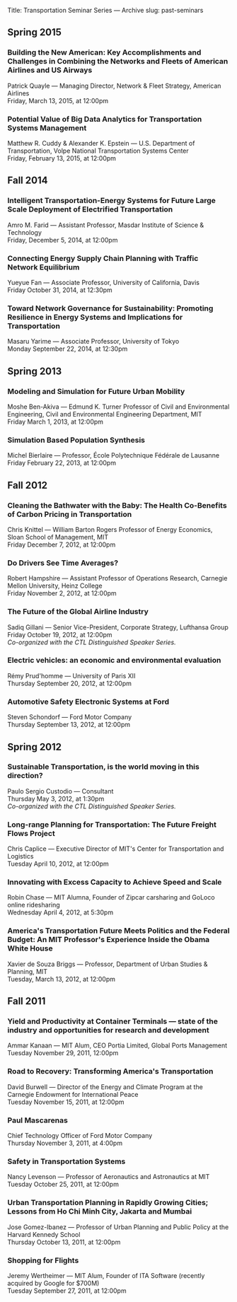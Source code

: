 Title: Transportation Seminar Series — Archive
slug: past-seminars

## Spring 2015

### Building the New American: Key Accomplishments and Challenges in Combining the Networks and Fleets of American Airlines and US Airways
Patrick Quayle — Managing Director, Network & Fleet Strategy, American Airlines<br/>
Friday, March 13, 2015, at 12:00pm

### Potential Value of Big Data Analytics for Transportation Systems Management
Matthew R. Cuddy & Alexander K. Epstein — U.S. Department of Transportation, Volpe National Transportation Systems Center<br/>
Friday, February 13, 2015, at 12:00pm

## Fall 2014

### Intelligent Transportation-Energy Systems for Future Large Scale Deployment of Electrified Transportation
Amro M. Farid — Assistant Professor, Masdar Institute of Science & Technology<br/>
Friday, December 5, 2014, at 12:00pm

### Connecting Energy Supply Chain Planning with Traffic Network Equilibrium
Yueyue Fan — Associate Professor, University of California, Davis<br/>
Friday October 31, 2014, at 12:30pm

### Toward Network Governance for Sustainability: Promoting Resilience in Energy Systems and Implications for Transportation
Masaru Yarime — Associate Professor, University of Tokyo<br/>
Monday September 22, 2014, at 12:30pm

## Spring 2013

### Modeling and Simulation for Future Urban Mobility
Moshe Ben-Akiva — Edmund K. Turner Professor of Civil and Environmental Engineering, Civil and Environmental Engineering Department, MIT<br/>
Friday March 1, 2013, at 12:00pm

### Simulation Based Population Synthesis
Michel Bierlaire — Professor, École Polytechnique Fédérale de Lausanne<br/>
Friday February 22, 2013, at 12:00pm


## Fall 2012

### Cleaning the Bathwater with the Baby: The Health Co-Benefits of Carbon Pricing in Transportation
Chris Knittel — William Barton Rogers Professor of Energy Economics, Sloan School of Management, MIT<br/>
Friday December 7, 2012, at 12:00pm

### Do Drivers See Time Averages?
Robert Hampshire — Assistant Professor of Operations Research, Carnegie Mellon University, Heinz College<br/>
Friday November 2, 2012, at 12:00pm

### The Future of the Global Airline Industry
Sadiq Gillani — Senior Vice-President, Corporate Strategy, Lufthansa Group<br/>
Friday October 19, 2012, at 12:00pm<br/>
*Co-organized with the CTL Distinguished Speaker Series.*

### Electric vehicles: an economic and environmental evaluation
Rémy Prud'homme — University of Paris XII<br/>
Thursday September 20, 2012, at 12:00pm

### Automotive Safety Electronic Systems at Ford
Steven Schondorf — Ford Motor Company<br/>
Thursday September 13, 2012, at 12:00pm


## Spring 2012

### Sustainable Transportation, is the world moving in this direction?
Paulo Sergio Custodio — Consultant<br/>
Thursday May 3, 2012, at 1:30pm<br/>
*Co-organized with the CTL Distinguished Speaker Series.*

### Long-range Planning for Transportation: The Future Freight Flows Project
Chris Caplice — Executive Director of MIT's Center for Transportation and Logistics<br/>
Tuesday April 10, 2012, at 12:00pm

### Innovating with Excess Capacity to Achieve Speed and Scale
Robin Chase — MIT Alumna, Founder of Zipcar carsharing and GoLoco online ridesharing<br/>
Wednesday April 4, 2012, at 5:30pm

### America's Transportation Future Meets Politics and the Federal Budget: An MIT Professor's Experience Inside the Obama White House
Xavier de Souza Briggs — Professor, Department of Urban Studies & Planning, MIT<br/>
Tuesday, March 13, 2012, at 12:00pm


## Fall 2011

### Yield and Productivity at Container Terminals — state of the industry and opportunities for research and development
Ammar Kanaan — MIT Alum, CEO Portia Limited, Global Ports Management<br/>
Tuesday November 29, 2011, 12:00pm

### Road to Recovery: Transforming America's Transportation
David Burwell — Director of the Energy and Climate Program at the Carnegie Endowment for International Peace<br/>
Tuesday November 15, 2011, at 12:00pm

### Paul Mascarenas
Chief Technology Officer of Ford Motor Company<br/>
Thursday November 3, 2011, at 4:00pm

### Safety in Transportation Systems
Nancy Levenson — Professor of Aeronautics and Astronautics at MIT<br/>
Tuesday October 25, 2011, at 12:00pm

### Urban Transportation Planning in Rapidly Growing Cities; Lessons from Ho Chi Minh City, Jakarta and Mumbai
Jose Gomez-Ibanez — Professor of Urban Planning and Public Policy at the Harvard Kennedy School<br/>
Thursday October 13, 2011, at 12:00pm

### Shopping for Flights
Jeremy Wertheimer — MIT Alum, Founder of ITA Software (recently acquired by Google for $700M)<br/>
Tuesday September 27,  2011, at 12:00pm
